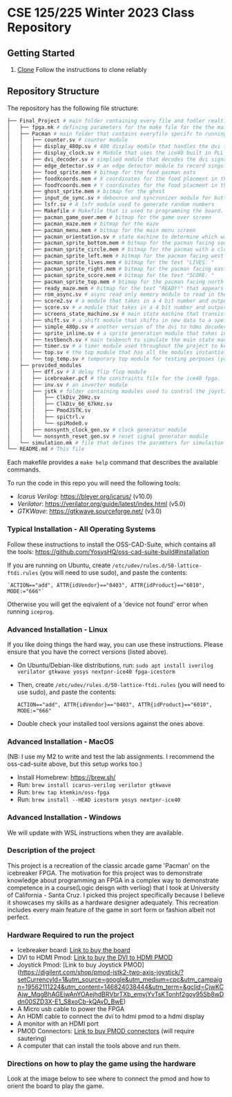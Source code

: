 # CSE 125/225 Winter 2023 Class Repository

## Getting Started

1. [Clone](https://medium.datadriveninvestor.com/how-to-clone-a-github-repository-using-ssh-for-windows-linux-macos-78ad9a3959e) Follow the instructions to clone reliably

## Repository Structure


The repository has the following file structure:

```bash
├── Final_Project # main folder containing every file and fodler realting to this project
│   ├── fpga.mk # defining parameters for the make file for the the main top module used to program the ice40 board (Type "make prog" in terminal)
│   ├── Pacman # main folder that contains everyfile specifc to running the game
│   │   ├── counter.sv # counter module 
│   │   ├── display_480p.sv # 480 display module that handles the dvi to hdmi conversion and h/vsync generation
│   │   ├── display_clock.sv # Module that uses the ice40 built in PLL module to generate a clock suitable for a 480p display
│   │   ├── dvi_decoder.sv # simplied module that decodes the dvi signal to hdmi
│   │   ├── edge_detector.sv # an edge detector module to record singular button presses
│   │   ├── food_sprite.mem # bitmap for the food pacman eats
│   │   ├── foodXcoords.mem # X coordinates for the food placment in the maze
│   │   ├── foodYcoords.mem # Y coordinates for the food placment in the maze
│   │   ├── ghost_sprite.mem # bitmap for the ghost
│   │   ├── input_de_sync.sv # debounce and syncronizer module for buttons and the joystick inputs
│   │   ├── lsfr.sv # A lsfr module used to generate random numbers
│   │   ├── Makefile # Makefile that is used to programming the board.
│   │   ├── pacman_game_over.mem # bitmap for the game over screen
│   │   ├── pacman_maze.mem # bitmap for the maze
│   │   ├── pacman_menu.mem # bitmap for the main menu screen
│   │   ├── pacman_orientation.sv # state machine to determine which way the pacman is facing based on joystick input
│   │   ├── pacman_sprite_bottom.mem # bitmap for the pacman facing south
│   │   ├── pacman_sprite_circle.mem # bitmap for the pacman with a closed mouth represented as a circle for the eating animation
│   │   ├── pacman_sprite_left.mem # bitmap for the pacman facing west
│   │   ├── pacman_sprite_lives.mem # bitmap for the text "LIVES: "
│   │   ├── pacman_sprite_right.mem # bitmap for the pacman facing east
│   │   ├── pacman_sprite_score.mem # bitmap for the text "SCORE: "
│   │   ├── pacman_sprite_top.mem # btimap for the pacman facing north
│   │   ├── ready_maze.mem # bitmap for the text "READY!" that appears at the start of a round.
│   │   ├── rom_async.sv # async read only memory module to read in the bitmaps
│   │   ├── score2.sv # a module that takes in a 4 bit number and outputs the coressponding number in pixel addresses for the second digit in a two digit number
│   │   ├── score.sv # a module that takes in a 4 bit number and outputs the coressponding number in pixel addresses for the first digit in a two digit number
│   │   ├── screens_state_machine.sv # main state machine that transistions between the 3 different states of the game.
│   │   ├── shift.sv # a shift module that shifts in new data to a speficied width bus; used for the lsfr.
│   │   ├── simple_480p.sv # another version of the dvi to hdmi decoder module that generates hsync/vsync
│   │   ├── sprite_inline.sv # a sprite generation module that takes in a bitmap and uses the async rom to output pixel address based on the bitmap and resolution
│   │   ├── testbench.sv # main tesbench to simulate the main state machine (screen_state_machine).
│   │   ├── timer.sv # a timer module used throughout the project to keep time.
│   │   ├── top.sv # the top module that has all the modules instantiated to the the pacman game
│   │   └── top_temp.sv # temporary top module for testing perposes (you can ignore this).
│   ├── provided_modules
│   │   ├── dff.sv # A delay flip flop module
│   │   ├── icebreaker.pcf # the constraints file for the ice40 fpga.
│   │   ├── inv.sv # an inverter module
│   │   ├── jstk # folder containing modules used to control the joystick pmod
│   │   │   ├── ClkDiv_20Hz.sv
│   │   │   ├── ClkDiv_66_67kHz.sv
│   │   │   ├── PmodJSTK.sv
│   │   │   ├── spiCtrl.v
│   │   │   └── spiMode0.v
│   │   ├── nonsynth_clock_gen.sv # clock generator module
│   │   └── nonsynth_reset_gen.sv # reset signal generator module
│   └── simulation.mk # file that defines the paramters for simulaiton (type "make test" in terminal)
└── README.md # This file
```
Each makefile provides a `make help` command that describes the
available commands.

To run the code in this repo you will need the following tools:

- *Icarus Verilog*: https://bleyer.org/icarus/ (v10.0)
- *Verilator*: https://verilator.org/guide/latest/index.html (v5.0)
- *GTKWave*: https://gtkwave.sourceforge.net/ (v3.0)

### Typical Installation - All Operating Systems

Follow these instructions to install the OSS-CAD-Suite, which contains
all the tools: https://github.com/YosysHQ/oss-cad-suite-build#installation

If you are running on Ubuntu, create `/etc/udev/rules.d/50-lattice-ftdi.rules` (you will need to use sudo), and paste the contents: 

    `ACTION=="add", ATTR{idVendor}=="0403", ATTR{idProduct}=="6010", MODE:="666"`
    
Otherwise you will get the eqivalent of a 'device not found' error when running `iceprog`.


### Advanced Installation - Linux
	
If you like doing things the hard way, you can use these
instructions. Please ensure that you have the correct versions (listed
above).

- On Ubuntu/Debian-like distributions, run: `sudo apt install iverilog verilator gtkwave yosys nextpnr-ice40 fpga-icestorm`

- Then, create `/etc/udev/rules.d/50-lattice-ftdi.rules` (you will need to use sudo), and paste the contents: 

    `ACTION=="add", ATTR{idVendor}=="0403", ATTR{idProduct}=="6010", MODE:="666"`
    
- Double check your installed tool versions against the ones above.


### Advanced Installation - MacOS

(NB: I use my M2 to write and test the lab assignments. I recommend
the oss-cad-suite above, but this setup works too.)

- Install Homebrew: https://brew.sh/
- Run: `brew install icarus-verilog verilator gtkwave`
- Run: `brew tap ktemkin/oss-fpga`
- Run: `brew install --HEAD icestorm yosys nextpnr-ice40`


### Advanced Installation - Windows

We will update with WSL instructions when they are available.

### Description of the project
This project is a recreation of the classic arcade game 'Pacman' on the icebreaker FPGA. The motivation for this project was to demonstrate
knowledge about programming an FPGA in a complex way to demonstrate competence in a course(Logic deisgn with verliog) that I took
at University of California - Santa Cruz. I picked this project specifically because I believe it showcases my skills as a hardware designer
adequately. This recreation includes every main feature of the game in sort form or fashion albeit not perfect.

### Hardware Required to run the project
- Icebreaker board: [Link to buy the board](https://1bitsquared.com/products/icebreaker)
- DVI to HDMI Pmod: [Link to buy the DVI to HDMI PMOD](https://1bitsquared.com/products/pmod-digital-video-interface?variant=11770730020911&currency=USD&utm_medium=product_sync&utm_source=google&utm_content=sag_organic&utm_campaign=sag_organic&gclid=CjwKCAjw_MqgBhAGEiwAnYOAerGehqnmVDzodLJym-XLwjCJqNO1HS9RMvE6-_Q-4wD5j7IrgaNVtxoCZbQQAvD_BwE)
- Joystick Pmod: [Link to buy Joystick PMOD] (https://digilent.com/shop/pmod-jstk2-two-axis-joystick/?setCurrencyId=1&utm_source=google&utm_medium=cpc&utm_campaign=19562111224&utm_content=146824038444&utm_term=&gclid=CjwKCAjw_MqgBhAGEiwAnYOAejhdBRVbrTXb_emyjYvTsKTonhf2goy95Sb8wDdn00SZD3X-E1_S8xoCb-kQAvD_BwE)
- A Micro usb cable to power the FPGA
- An HDMI cable to connect the dvi to hdmi pmod to a hdmi display
- A monitor with an HDMI port
- PMOD Connectors: [Link to buy PMOD connectors](https://www.moddiy.com/products/TPM-Module-Header-12-Pin-2.0mm-Pitch-90-Degree-Angled-Connector.html?srsltid=Ad5pg_HNOd0Ap0ORKVBWCqB2N5UfKmE4suOAAy929Nre5N66bENGPsvB3RU) (will require sautering)
- A computer that can install the tools above and run them.

### Directions on how to play the game using the hardware
Look at the image below to see where to connect the pmod and how to orient the board to play the game.






